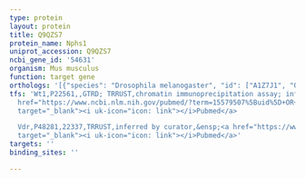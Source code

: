 ```yaml
---
type: protein
layout: protein
title: Q9QZS7
protein_name: Nphs1
uniprot_accession: Q9QZS7
ncbi_gene_id: '54631'
organism: Mus musculus
function: target gene
orthologs: '[{"species": "Drosophila melanogaster", "id": ["A1Z7J1", "Q8MRA3"]}, {"species": "Caenorhabditis elegans", "id": ["Q9U3P2"]}, {"species": "Homo sapiens", "id": ["<a href=\"/protein/o60500\">O60500</a>"]}, {"species": "Rattus norvegicus", "id": ["A0A140TAG4"]}]'
tfs: 'Wt1,P22561,,GTRD; TRRUST,chromatin immunoprecipitation assay; inferred by curator,&ensp;<a
  href="https://www.ncbi.nlm.nih.gov/pubmed/?term=15579507%5Buid%5D+OR+15504938%5Buid%5D+OR+27924024%5Buid%5D+OR+22216009%5Buid%5D+OR+29087512%5Buid%5D+OR+16955103%5Buid%5D"
  target="_blank"><i uk-icon="icon: link"></i>Pubmed</a>

  Vdr,P48281,22337,TRRUST,inferred by curator,&ensp;<a href="https://www.ncbi.nlm.nih.gov/pubmed/?term=29087512%5Buid%5D+OR+19474283%5Buid%5D"
  target="_blank"><i uk-icon="icon: link"></i>Pubmed</a>'
targets: ''
binding_sites: ''

---
```

